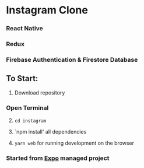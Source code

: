 # Instagram Clone

### React Native
### Redux
### Firebase Authentication & Firestore Database

## To Start:

1. Download repository

### Open Terminal

2. `cd instagram`

3. `npm install' all dependencies

4.  `yarn web` for running development on the browser

### Started from [Expo](https://docs.expo.io/) managed project
